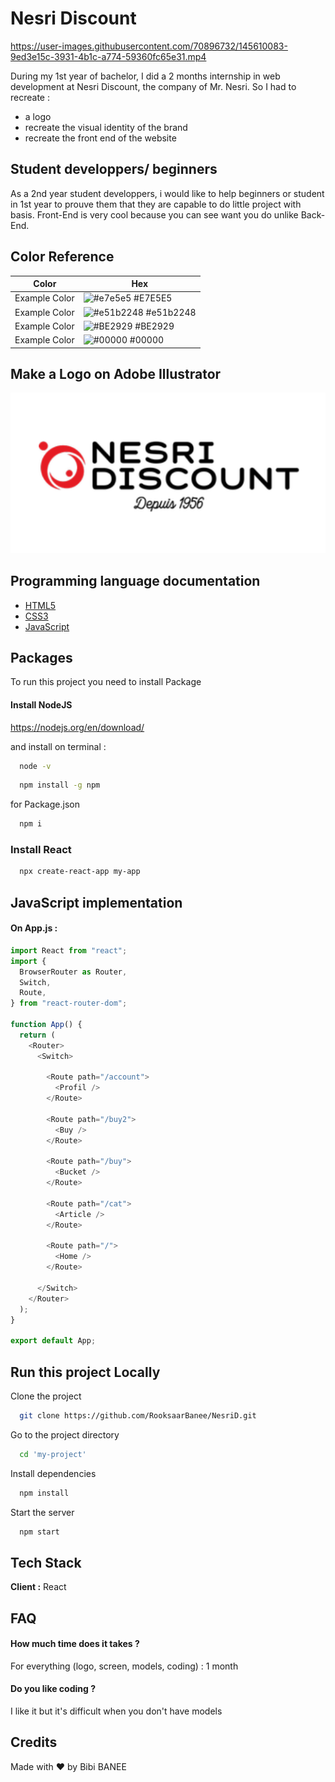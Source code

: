 
# Nesri Discount

https://user-images.githubusercontent.com/70896732/145610083-9ed3e15c-3931-4b1c-a774-59360fc65e31.mp4

During my 1st year of bachelor, I did a 2 months internship in web development at Nesri Discount, the company of Mr. Nesri.
So I had to recreate : 
- a logo
- recreate the visual identity of the brand
- recreate the front end of the website

## Student developpers/ beginners

As a 2nd year student developpers, i would like to help beginners or student in 1st year to prouve them that they are capable to do little project with basis.
Front-End is very cool because you can see want you do unlike Back-End.

## Color Reference

| Color             | Hex                                                                |
| ----------------- | ------------------------------------------------------------------ |
| Example Color | ![#e7e5e5](https://via.placeholder.com/10/e7e5e5?text=+) #E7E5E5 |
| Example Color | ![#e51b2248](https://via.placeholder.com/10/e51b2248?text=+) #e51b2248 |
| Example Color | ![#BE2929](https://via.placeholder.com/10/be2929?text=+) #BE2929 |
| Example Color | ![#00000](https://via.placeholder.com/10/00000?text=+) #00000 |


## Make a Logo on Adobe Illustrator

![Logo](https://github.com/RooksaarBanee/NesriD/blob/main/src/assets/img/Logo.PNG?raw=true)


## Programming language documentation

 - [HTML5](https://developer.mozilla.org/fr/docs/Web/HTML)
 - [CSS3](https://developer.mozilla.org/fr/docs/Web/CSS/Reference)
 - [JavaScript](https://developer.mozilla.org/fr/docs/Web/JavaScript)


## Packages

To run this project you need to install Package

#### Install NodeJS
https://nodejs.org/en/download/

and install on terminal :
```bash
  node -v
```
```bash
  npm install -g npm
``` 
for Package.json 
```bash
  npm i
``` 
### Install React  
```bash
  npx create-react-app my-app
``` 

## JavaScript implementation

#### On App.js : 

```javascript
import React from "react";
import {
  BrowserRouter as Router,
  Switch,
  Route,
} from "react-router-dom";

function App() {
  return (
    <Router>
      <Switch>

        <Route path="/account">
          <Profil />
        </Route>

        <Route path="/buy2">
          <Buy />
        </Route>

        <Route path="/buy">
          <Bucket />
        </Route>

        <Route path="/cat">
          <Article />
        </Route>

        <Route path="/">
          <Home />
        </Route>

      </Switch>
    </Router>
  );
}

export default App;
```


## Run this project Locally

Clone the project

```bash
  git clone https://github.com/RooksaarBanee/NesriD.git
```

Go to the project directory

```bash
  cd 'my-project'
```

Install dependencies

```bash
  npm install
```

Start the server

```bash
  npm start
```


## Tech Stack

**Client :** React


## FAQ

#### How much time does it takes ?

For everything (logo, screen, models, coding) : 1 month

#### Do you like coding ?

I like it but it's difficult when you don't have models

## Credits

Made with ❤️ by Bibi BANEE
